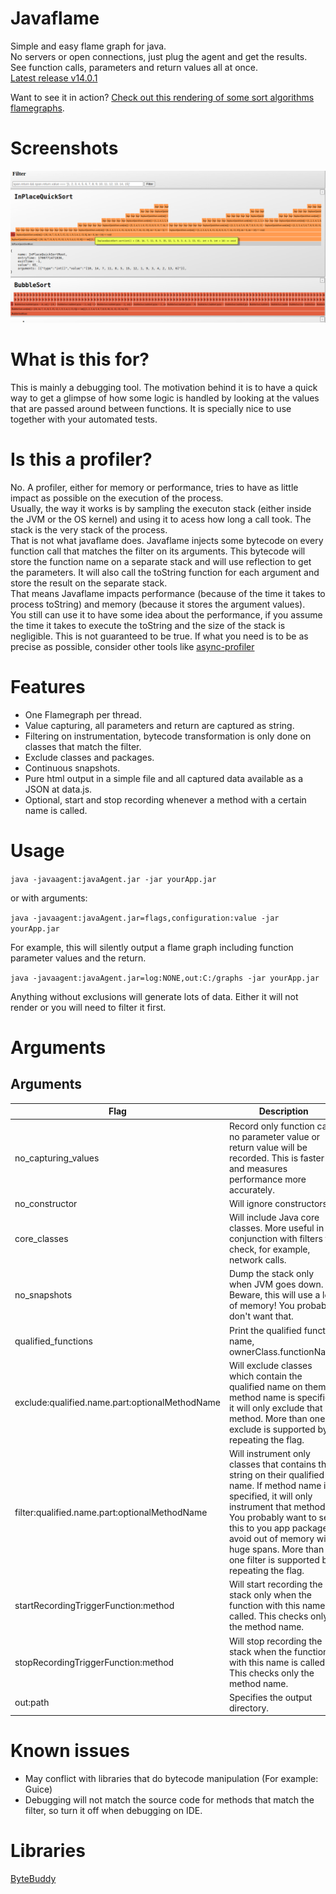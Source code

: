 # Javaflame

Simple and easy flame graph for java.  
No servers or open connections, just plug the agent and get the results.   
See function calls, parameters and return values all at once.  
[Latest release v14.0.1](https://github.com/beothorn/javaflame/releases/download/v14.0.1/javaAgent.jar)

Want to see it in action? [Check out this rendering of some sort algorithms flamegraphs](https://beothorn.github.io/javaflame).

# Screenshots  

![flamegraph detailed](https://github.com/beothorn/javaflame/blob/main/screenshotTooltip.png?raw=true)

# What is this for?

This is mainly a debugging tool. The motivation behind it is to have a quick way to get a glimpse of how some logic is handled by looking at the values that are passed around between functions. It is specially nice to use together with your automated tests.  

# Is this a profiler?

No. A profiler, either for memory or performance, tries to have as little impact as possible on the execution of the process.  
Usually, the way it works is by sampling the executon stack (either inside the JVM or the OS kernel) and using it to acess how long a call took. The stack is the very stack of the process.  
That is not what javaflame does. Javaflame injects some bytecode on every function call that matches the filter on its arguments. This bytecode will store the function name on a separate stack and will use reflection to get the parameters. It will also call the toString function for each argument and store the result on the separate stack.  
That means Javaflame impacts performance (because of the time it takes to process toString) and memory (because it stores the argument values).  
You still can use it to have some idea about the performance, if you assume the time it takes to execute the toString and the size of the stack is negligible. This is not guaranteed to be true. If what you need is to be as precise as possible, consider other tools like [async-profiler](https://github.com/async-profiler/async-profiler)

# Features

- One Flamegraph per thread.
- Value capturing, all parameters and return are captured as string.
- Filtering on instrumentation, bytecode transformation is only done on classes that match the filter.
- Exclude classes and packages.
- Continuous snapshots.
- Pure html output in a simple file and all captured data available as a JSON at data.js.
- Optional, start and stop recording whenever a method with a certain name is called.

# Usage

`java -javaagent:javaAgent.jar -jar yourApp.jar` 

or with arguments:  

`java -javaagent:javaAgent.jar=flags,configuration:value -jar yourApp.jar` 

For example, this will silently output a flame graph including function parameter values and the return.  

`java -javaagent:javaAgent.jar=log:NONE,out:C:/graphs -jar yourApp.jar` 

Anything without exclusions will generate lots of data. Either it will not render or you will need to filter it first.

# Arguments

## Arguments

| Flag | Description | Example |
| --- | --- | --- |
| no_capturing_values | Record only function call, no parameter value or return value will be recorded. This is faster and measures performance more accurately. | `java -javaagent:javaAgent.jar=no_capturing_values -jar yourApp.jar` |
| no_constructor | Will ignore constructors | `java -javaagent:javaAgent.jar=no_constructor -jar yourApp.jar` |
| core_classes | Will include Java core classes. More useful in conjunction with filters to check, for example, network calls. | `java -javaagent:javaAgent.jar=core_classes -jar yourApp.jar` |
| no_snapshots | Dump the stack only when JVM goes down. Beware, this will use a lot of memory! You probably don't want that. | `java -javaagent:javaAgent.jar=no_snapshots -jar yourApp.jar` |
| qualified_functions | Print the qualified function name, ownerClass.functionName | `java -javaagent:javaAgent.jar=qualified_functions -jar yourApp.jar` |
| exclude:qualified.name.part:optionalMethodName | Will exclude classes which contain the qualified name on them. If method name is specified, it will only exclude that method. More than one exclude is supported by repeating the flag. | `java -javaagent:javaAgent.jar=exclude:com.github.myApp,exclude:com.foo.bar -jar yourApp.jar` |
| filter:qualified.name.part:optionalMethodName | Will instrument only classes that contains this string on their qualified name. If method name is specified, it will only instrument that method. You probably want to set this to you app package to avoid out of memory with huge spans. More than one filter is supported by repeating the flag. | `java -javaagent:javaAgent.jar=filter:com.github.myApp,filter:com.github.other -jar yourApp.jar` |
| startRecordingTriggerFunction:method | Will start recording the stack only when the function with this name is called. This checks only the method name. | `java -javaagent:javaAgent.jar=startRecordingTriggerFunction:afterSetup -jar yourApp.jar` |
| stopRecordingTriggerFunction:method | Will stop recording the stack when the function with this name is called. This checks only the method name. | `java -javaagent:javaAgent.jar=stopRecordingTriggerFunction:afterJobIsDone -jar yourApp.jar` |
| out:path | Specifies the output directory. | `java -javaagent:javaAgent.jar=out:/tmp/flameOut -jar yourApp.jar` |

# Known issues  

- May conflict with libraries that do bytecode manipulation (For example: Guice)  
- Debugging will not match the source code for methods that match the filter, so turn it off when debugging on IDE.  

# Libraries

[ByteBuddy](https://bytebuddy.net)  
